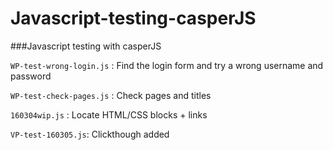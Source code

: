 # Javascript-testing-casperJS
###Javascript testing with casperJS

`WP-test-wrong-login.js` : Find the login form and try a wrong username and password

`WP-test-check-pages.js` : Check pages and titles

`160304wip.js` : Locate HTML/CSS blocks + links

`VP-test-160305.js`: Clickthough added